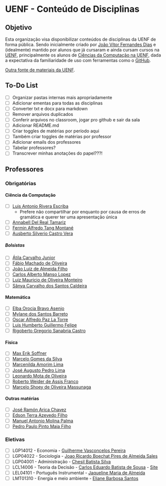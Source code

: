 # UENF - Conteúdo de Disciplinas

## Objetivo

Esta organização visa disponibilizar conteúdos de disciplinas da UENF de forma pública. Sendo inicialmente criado por [João Vítor Fernandes Dias][LinkGitHub_jvfd3] e (idealmente) mantido por alunos que já cursaram e ainda cursam cursos na [UENF][LinkUENF], principalmente os alunos de [Ciências da Computação na UENF][LinkCCUENF], dada a expectativa da familiaridade de uso com ferramentas como o [GitHub][LinkGitHub].

[Outra fonte de materiais da UENF][LinkPasseiDireto].

## To-Do List

- [ ] Organizar pastas internas mais apropriadamente
- [ ] Adicionar ementas para todas as disciplinas
- [ ] Converter txt e docx para markdown
- [ ] Remover arquivos duplicados
- [ ] Conferir arquivos no classroom, jogar pro github e sair da sala
- [ ] Adicionar README.md
- [ ] Criar toggles de matérias por período aqui
- [ ] Também criar toggles de matérias por professor
- [ ] Adicionar emails dos professores
- [ ] Tabelar professores? <!-- https://stackoverflow.com/questions/47344571/how-to-draw-checkbox-or-tick-mark-in-github-markdown-table -->
- [ ] Transcrever minhas anotações do papel???!

## Professores

### Obrigatórias

#### Ciência da Computação <!-- 4 -->

- [ ] [Luis Antonio Rivera Escriba][LattesRivera] <!-- rivera@uenf.br -->
  - Prefere não compartilhar por enquanto por causa de erros de gramática e querer ter uma apresentação única
- [ ] [Annabell Del Real Tamariz][LattesAnnabell] <!-- annabell@uenf.br -->
- [ ] [Fermin Alfredo Tang Montané][LattesTang] <!-- tang@uenf.br -->
- [ ] [Ausberto Silverio Castro Vera][LattesAusberto] <!-- ascv@uenf.br --> <!-- LCMAT -->

##### Bolsistas <!-- 6 -->

- [ ] [Átila Carvalho Junior][LattesAtila]
- [ ] [Fábio Machado de Oliveira][LattesFabio]
- [ ] [João Luiz de Almeida Filho][LattesJoaoLuiz]
- [ ] [Carlos Alberto Manso Lopez][LattesCarlos]
- [ ] [Luiz Mauricio de Oliveira Monteiro][LattesLM]
- [ ] [Sânya Carvalho dos Santos Caldeira][LattesSanya]

#### Matemática <!-- 5 -->

- [ ] [Elba Orocia Bravo Asenjo][LattesElba] <!-- elba.bravo@gmail.com --> <!-- LCMAT -->
- [ ] [Mylane dos Santos Barreto][LattesMylane]
- [ ] [Oscar Alfredo Paz La Torre][LattesOscar] <!-- oscar@uenf.br --> <!-- LCMAT -->
- [ ] [Luis Humberto Guillermo Felipe][LattesGuillermo] <!-- guillerm@uenf.br -->
- [ ] [Rigoberto Gregorio Sanabria Castro][LattesRigoberto] <!-- rigobertocastro04@gmail.com --> <!-- LCMAT -->

#### Física <!-- 7 -->

- [ ] [Max Erik Soffner][LattesMax] <!-- mes@uenf.br -->
- [ ] [Marcelo Gomes da Silva][LatesMarceloGomes] <!-- mgs@uenf.br -->
- [ ] [Marcenilda Amorim Lima][LattesMarcenilda]
- [ ] [José Augusto Pedro Lima][LattesZeGuto] <!-- japlima@uenf.br -->
- [ ] [Leonardo Mota de Oliveira][LattesLeo] <!-- mota@uenf.br -->
- [ ] [Roberto Weider de Assis Franco][LattesRobertoFranco] <!-- franco@uenf.br -->
- [ ] [Marcelo Shoey de Oliveira Massunaga][LattesShoey] <!-- shoey@uenf.br -->
<!-- - [ ] [Marcelo de Oliveira Souza][LattesAstronauta] mm@uenf.br -->

#### Outras matérias <!-- 4 -->

- [ ] [José Ramón Arica Chavez][LattesArica] <!-- arica@uenf.br, jose.arica.chavez@gmail.com --> <!-- LEPROD -->
- [ ] [Edson Terra Azevedo Filho][LattesEdson] <!-- etaf@uenf.br  , edsonterrafilho@gmail.com --> <!-- LEPROD, LGPP -->
- [ ] [Manuel Antonio Molina Palma][LattesMolina] <!-- LEPROD -->
- [ ] [Pedro Paulo Pinto Maia Filho][LattesPedroPaulo]

### Eletivas <!-- 6 -->

- [ ] LGP14012 - Economia - [Guilherme Vasconcelos Pereira][LattesGuilherme]
- [ ] LGP04022 - Sociologia - [Joao Ricardo Boechat Pires de Almeida Sales][LattesBoechat]
- [ ] LGP04001 - Administração - [Chesil Batista Silva][LattesChesil]
- [ ] LCL14006 - Teoria da Decisão - [Carlos Eduardo Batista de Sousa][LattesCarlosEduardo] - [Site][LinkCarlosEduardo]
- [ ] LEL04101 - Português Instrumental - [Jaqueline Maria de Almeida][LattesJaqueline]
- [ ] LMT01310 - Energia e meio ambiente - [Eliane Barbosa Santos][LattesEliane]

[LattesLM]:             http://lattes.cnpq.br/6222563458861842
[LattesLeo]:            http://lattes.cnpq.br/8119272967700641
[LattesMax]:            http://lattes.cnpq.br/5294781291958691
[LattesElba]:           http://lattes.cnpq.br/8819066025912342
[LattesTang]:           http://lattes.cnpq.br/9974379145983363
[LattesOscar]:          http://lattes.cnpq.br/2448699193711406
[LattesShoey]:          http://lattes.cnpq.br/7302577637950656
[LattesFabio]:          http://lattes.cnpq.br/2688606582146646
[LattesAtila]:          http://lattes.cnpq.br/4365020483514414
[LattesArica]:          http://lattes.cnpq.br/2774664527261102
[LattesEdson]:          http://lattes.cnpq.br/7666677740215248
[LattesSanya]:          http://lattes.cnpq.br/4085481702181393
[LattesMolina]:         http://lattes.cnpq.br/6034302026767691
[LattesMylane]:         http://lattes.cnpq.br/7018843980700014
[LattesZeGuto]:         http://lattes.cnpq.br/2746858124459124
[LattesEliane]:         http://lattes.cnpq.br/1517641534499568
[LattesCarlos]:         http://lattes.cnpq.br/9204385052448978
[LattesChesil]:         http://lattes.cnpq.br/6312131273293418
[LattesRivera]:         http://lattes.cnpq.br/6277334830315068
[LattesBoechat]:        http://lattes.cnpq.br/0431659567271611
[LattesAnnabell]:       http://lattes.cnpq.br/7484786835288826
[LattesJoaoLuiz]:       http://lattes.cnpq.br/2752038796773129
[LattesAusberto]:       http://lattes.cnpq.br/5716122572035460
[LattesGuillermo]:      http://lattes.cnpq.br/5592157199814909
[LattesJaqueline]:      http://lattes.cnpq.br/1971913582907475
[LattesGuilherme]:      http://lattes.cnpq.br/6272649442107303
[LattesRigoberto]:      http://lattes.cnpq.br/3844823051682851
[LattesMarcenilda]:     http://lattes.cnpq.br/8531997680500054
[LattesPedroPaulo]:     http://lattes.cnpq.br/4368839025919696
<!-- [LattesAstronauta]:     http://lattes.cnpq.br/1488981360251176 -->
[LatesMarceloGomes]:    http://lattes.cnpq.br/0553046070876845
[LattesCarlosEduardo]:  http://lattes.cnpq.br/4648508077667482
[LattesRobertoFranco]:  http://lattes.cnpq.br/5208824640229110
[LinkCarlosEduardo]:    https://sites.google.com/site/carlosebdesousa/

[LinkGitHub_jvfd3]: https://github.com/jvfd3
[LinkGitHub]:       https://github.com/
[LinkCCUENF]:       https://cc.uenf.br/
[LinkUENF]:         https://uenf.br/portal/

[LinkPasseiDireto]: https://www.passeidireto.com/busca?q=uenf&tipo=1

